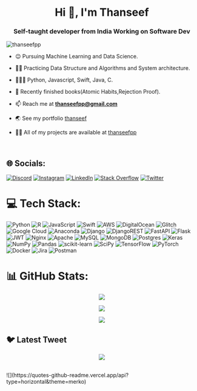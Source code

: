 <h1 align="center">Hi 👋, I'm Thanseef</h1>
<h3 align="center">Self-taught developer from India Working on Software Dev</h3>

<p align="left"> <img src="https://komarev.com/ghpvc/?username=thanseefpp&label=Profile%20views&color=0e75b6&style=flat" alt="thanseefpp" /> </p>

- 😉 Pursuing Machine Learning and Data Science.

- 👨‍💻 Practicing Data Structure and Algorithms and System architecture.

- 👨🏻‍💻 Python, Javascript, Swift, Java, C.

- 📖 Recently finished books(Atomic Habits,Rejection Proof).

- 📫 Reach me at **thanseefpp@gmail.com**

- 🌏 See my portfolio [thanseef](https://thanseefuddeen.xyz/)

- 👨‍💻 All of my projects are available at [thanseefpp](https://github.com/thanseefpp?tab=repositories)

<br/>

## 🌐 Socials:
[![Discord](https://img.shields.io/badge/Discord-%237289DA.svg?logo=discord&logoColor=white)](https://discord.gg/Thanseef#5452) [![Instagram](https://img.shields.io/badge/Instagram-%23E4405F.svg?logo=Instagram&logoColor=white)](https://instagram.com/thanseeftsf) [![LinkedIn](https://img.shields.io/badge/LinkedIn-%230077B5.svg?logo=linkedin&logoColor=white)](https://linkedin.com/in/thanseefpp) [![Stack Overflow](https://img.shields.io/badge/-Stackoverflow-FE7A16?logo=stack-overflow&logoColor=white)](https://stackoverflow.com/users/thanseefpp) [![Twitter](https://img.shields.io/badge/Twitter-%231DA1F2.svg?logo=Twitter&logoColor=white)](https://twitter.com/thanseefpptwitt) 

# 💻 Tech Stack:
![Python](https://img.shields.io/badge/python-3670A0?style=for-the-badge&logo=python&logoColor=ffdd54) ![R](https://img.shields.io/badge/r-%23276DC3.svg?style=for-the-badge&logo=r&logoColor=white) ![JavaScript](https://img.shields.io/badge/javascript-%23323330.svg?style=for-the-badge&logo=javascript&logoColor=%23F7DF1E) ![Swift](https://img.shields.io/badge/swift-F54A2A?style=for-the-badge&logo=swift&logoColor=white) ![AWS](https://img.shields.io/badge/AWS-%23FF9900.svg?style=for-the-badge&logo=amazon-aws&logoColor=white) ![DigitalOcean](https://img.shields.io/badge/DigitalOcean-%230167ff.svg?style=for-the-badge&logo=digitalOcean&logoColor=white) ![Glitch](https://img.shields.io/badge/glitch-%233333FF.svg?style=for-the-badge&logo=glitch&logoColor=white) ![Google Cloud](https://img.shields.io/badge/Google%20Cloud-%234285F4.svg?style=for-the-badge&logo=google-cloud&logoColor=white) ![Anaconda](https://img.shields.io/badge/Anaconda-%2344A833.svg?style=for-the-badge&logo=anaconda&logoColor=white) ![Django](https://img.shields.io/badge/django-%23092E20.svg?style=for-the-badge&logo=django&logoColor=white) ![DjangoREST](https://img.shields.io/badge/DJANGO-REST-ff1709?style=for-the-badge&logo=django&logoColor=white&color=ff1709&labelColor=gray) ![FastAPI](https://img.shields.io/badge/FastAPI-005571?style=for-the-badge&logo=fastapi) ![Flask](https://img.shields.io/badge/flask-%23000.svg?style=for-the-badge&logo=flask&logoColor=white) ![JWT](https://img.shields.io/badge/JWT-black?style=for-the-badge&logo=JSON%20web%20tokens) ![Nginx](https://img.shields.io/badge/nginx-%23009639.svg?style=for-the-badge&logo=nginx&logoColor=white) ![Apache](https://img.shields.io/badge/apache-%23D42029.svg?style=for-the-badge&logo=apache&logoColor=white) ![MySQL](https://img.shields.io/badge/mysql-%2300f.svg?style=for-the-badge&logo=mysql&logoColor=white) ![MongoDB](https://img.shields.io/badge/MongoDB-%234ea94b.svg?style=for-the-badge&logo=mongodb&logoColor=white) ![Postgres](https://img.shields.io/badge/postgres-%23316192.svg?style=for-the-badge&logo=postgresql&logoColor=white) ![Keras](https://img.shields.io/badge/Keras-%23D00000.svg?style=for-the-badge&logo=Keras&logoColor=white) ![NumPy](https://img.shields.io/badge/numpy-%23013243.svg?style=for-the-badge&logo=numpy&logoColor=white) ![Pandas](https://img.shields.io/badge/pandas-%23150458.svg?style=for-the-badge&logo=pandas&logoColor=white) ![scikit-learn](https://img.shields.io/badge/scikit--learn-%23F7931E.svg?style=for-the-badge&logo=scikit-learn&logoColor=white) ![SciPy](https://img.shields.io/badge/SciPy-%230C55A5.svg?style=for-the-badge&logo=scipy&logoColor=%white) ![TensorFlow](https://img.shields.io/badge/TensorFlow-%23FF6F00.svg?style=for-the-badge&logo=TensorFlow&logoColor=white) ![PyTorch](https://img.shields.io/badge/PyTorch-%23EE4C2C.svg?style=for-the-badge&logo=PyTorch&logoColor=white) ![Docker](https://img.shields.io/badge/docker-%230db7ed.svg?style=for-the-badge&logo=docker&logoColor=white) ![Jira](https://img.shields.io/badge/jira-%230A0FFF.svg?style=for-the-badge&logo=jira&logoColor=white) ![Postman](https://img.shields.io/badge/Postman-FF6C37?style=for-the-badge&logo=postman&logoColor=white)
# 📊 GitHub Stats:

<p align="center">
<img align="center" src="https://github-readme-stats.vercel.app/api?username=Thanseef&theme=gotham&hide_border=true&include_all_commits=true&count_private=true" />
</p>

<p align="center">
<img align="center" src="https://github-readme-streak-stats.herokuapp.com/?user=Thanseef&theme=gotham&hide_border=true" />
</p>

<p align="center">
<img align="center" src="https://github-readme-stats.vercel.app/api/top-langs/?username=Thanseef&theme=gotham&hide_border=true&include_all_commits=true&count_private=true&layout=compact" />
</p>

## 🐦 Latest Tweet
<p align="center">
<img align="center" src="https://gtce.itsvg.in/api?username=thanseefpptwitt)](https://github.com/VishwaGauravIn/github-twitter-card-embed" />
</p>
<br/>
![](https://quotes-github-readme.vercel.app/api?type=horizontal&theme=merko)

